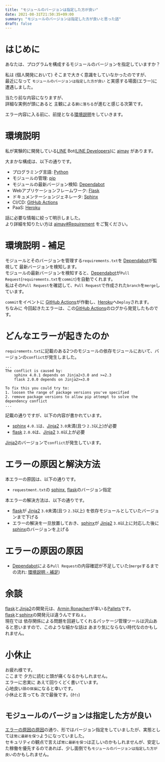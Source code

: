 ```yaml
---
title: "モジュールのバージョンは指定した方が良い"
date: 2021-08-31T21:50:35+09:00
summary: "モジュールのバージョンは指定した方が良いと思った話"
draft: false
---
```

# はじめに
あなたは、プログラムを構成するモジュールのバージョンを指定していますか？  

私は (個人開発において) そこまで大きく意識をしていなかったのですが、  
最近になって `モジュールのバージョンは指定した方が良い` と実感する場面(エラー)に遭遇しました。  

当たり前な内容になりますが、  
詳細な実例が頭にあると 主観による`腑に落ちる`が進むと感じる次第です。  

エラー内容に入る前に、前提となる[環境説明](#環境説明)をしていきます。

# 環境説明
私が実験的に開発している[LINE](https://line.me/ja/) Bot([LINE Developers](https://developers.line.biz/ja/))に [aimay](https://github.com/ghsable/aimay) があります。  

大まかな構成は、以下の通りです。  
* プログラミング言語: [Python](https://www.python.org/)
* モジュールの管理: [pip](https://github.com/pypa/pip)
* モジュールの最新バージョン検知: [Dependabot](https://dependabot.com/)
* Webアプリケーションフレームワーク: [Flask](https://github.com/pallets/flask)
* ドキュメンテーションジェネレータ: [Sphinx](https://github.com/sphinx-doc/sphinx)
* CI/CD: [GitHub Actions](https://github.com/features/actions/)
* PaaS: [Heroku](https://heroku.com/)

話に必要な情報に絞って明示しました。  
より詳細を知りたい方は [aimay#Requirement](https://github.com/ghsable/aimay#requirement) をご覧ください。

# 環境説明 - 補足
モジュールとそのバージョンを管理する`requirements.txt`を [Dependabot](https://dependabot.com/)が監視して 最新バージョンを検知します。  
モジュールの最新バージョンを検知すると、[Dependabot](https://dependabot.com/)が`Pull Request`(`requirements.txt`を`commit`)を自動でくれます。  
私はその`Pull Request`を確認して、`Pull Request`で作成された`branch`を`merge`しています。  

`commit`をイベントに [GitHub Actions](https://github.com/features/actions/)が作動し、[Heroku](https://heroku.com/)へ`Deploy`されます。  
ちなみに 今回起きたエラーは、この[GitHub Actions](https://github.com/features/actions/)のログから発覚したものです。

# どんなエラーが起きたのか
`requirements.txt`に記載のある2つのモジュールの依存モジュールにおいて、バージョンの`conflict`が発生しました。

```
...
The conflict is caused by:
    sphinx 4.0.1 depends on Jinja2<3.0 and >=2.3
    flask 2.0.0 depends on Jinja2>=3.0

To fix this you could try to:
1. loosen the range of package versions you've specified
2. remove package versions to allow pip attempt to solve the dependency conflict
...
```

記載の通りですが、以下の内容が書かれています。
* [sphinx](https://github.com/sphinx-doc/sphinx) `4.0.1`は、[Jinja2](https://github.com/pallets/jinja) `3.0`未満(且つ `2.3`以上)が必要
* [flask](https://github.com/pallets/flask) `2.0.0`は、[Jinja2](https://github.com/pallets/jinja) `3.0`以上が必要

[Jinja2](https://github.com/pallets/jinja)のバージョンで`conflict`が発生しています。

# エラーの原因と解決方法
本エラーの原因は、以下の通りです。
* `requestment.txt`の [sphinx](https://github.com/sphinx-doc/sphinx), [flask](https://github.com/pallets/flask)のバージョン指定

本エラーの解決方法は、以下の通りです。
* [flask](https://github.com/pallets/flask)が [Jinja2](https://github.com/pallets/jinja) `3.0`未満(且つ `2.3`以上) を依存モジュールとしていたバージョンまで下げる
* エラーの解決を一旦放置しておき、[sphinx](https://github.com/sphinx-doc/sphinx)が [Jinja2](https://github.com/pallets/jinja) `3.0`以上に対応した後に [sphinx](https://github.com/sphinx-doc/sphinx)のバージョンを上げる

# エラーの原因の原因
* [Dependabot](https://dependabot.com/)による`Pull Request`の内容確認が不足していた(`merge`するまでの流れ: [環境説明 - 補足](#環境説明---補足))

# 余談
[flask](https://github.com/pallets/flask)と[Jinja2](https://github.com/pallets/jinja)の開発元は、[Armin Ronacher](https://lucumr.pocoo.org/about/)が率いる[Pallets](https://palletsprojects.com/)です。  
[flask](https://github.com/pallets/flask)と[sphinx](https://github.com/sphinx-doc/sphinx)の開発元は違うんですねぇ。  
現在では 依存関係による問題を回避してくれるパッケージ管理ツールは沢山あると思いますので、このような細かな話は あまり気にならない時代なのかもしれません。

# 小休止
お疲れ様です。  
ここまで 夕方に読むと頭が痛くなるかもしれません。  
エラーに忠実に あえて回りくどく書いています。  
心地良い`頭の体操`になると幸いです。  
小休止と言っても 次で最後です。(ｵｲｯ)

# `モジュールのバージョンは指定した方が良い`
[エラーの原因の原因](#エラーの原因の原因)の通り、形ではバージョン指定をしていましたが、実態としては`常に最新を保つ`ようになっていました。  
セキュリティの観点で言えば`常に最新を保つ`は正しいのかもしれませんが、安定した稼働を優先するのであれば、少し面倒でも`モジュールのバージョンは指定した方が良い`のかもしれません。
